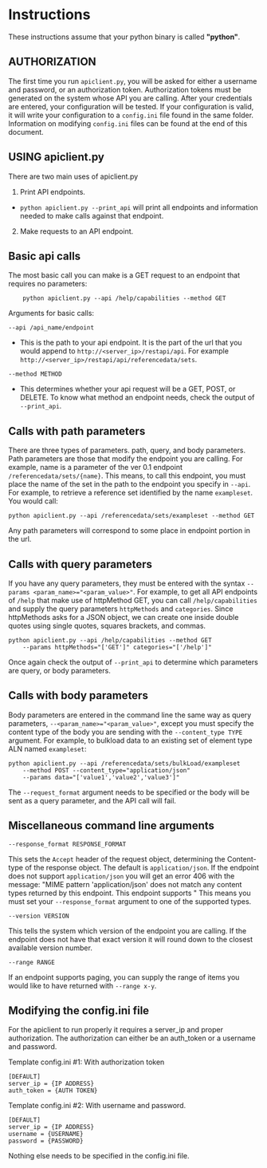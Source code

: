 ﻿# Instructions

These instructions assume that your python binary is called **"python"**.

## AUTHORIZATION

The first time you run `apiclient.py`, you will be asked for either a username and
password, or an authorization token. Authorization tokens must be generated on
the system whose API you are calling. After your credentials are entered, your 
configuration will be tested. If your configuration is valid, it will write 
your configuration to a `config.ini` file found in the same folder. Information 
on modifying `config.ini` files can be found at the end of this document.

## USING apiclient.py

There are two main uses of apiclient.py

1. Print API endpoints.

* `python apiclient.py --print_api` will print all endpoints and information
needed to make calls against that endpoint.

2. Make requests to an API endpoint.

## Basic api calls

The most basic call you can make is a GET request to an endpoint that 
requires no parameters:

        python apiclient.py --api /help/capabilities --method GET

Arguments for basic calls: 

```
--api /api_name/endpoint 
```

* This is the path to your api endpoint. It is the part of the url that 
you would append to `http://<server_ip>/restapi/api`. For example 
`http://<server_ip>/restapi/api/referencedata/sets`.

```
--method METHOD
```

* This determines whether your api request will be a GET, POST, or 
DELETE. To know what method an endpoint needs, check the output of 
`--print_api`.

## Calls with path parameters

There are three types of parameters. path, query, and body parameters. 
Path parameters are those that modify the endpoint you are calling. For 
example, name is a parameter of the ver 0.1 endpoint 
`/referencedata/sets/{name}`. This means, to call this endpoint, 
you must place the name of the set in the path to the endpoint you specify
in `--api`. For example, to retrieve a reference set identified by the name 
`exampleset`. You would call:

    python apiclient.py --api /referencedata/sets/exampleset --method GET

Any path parameters will correspond to some place in endpoint portion in 
the url.

## Calls with query parameters

If you have any query parameters, they must be entered with the syntax 
`--params <param_name>="<param_value>"`. For example, to get all 
API endpoints of `/help` that make use of httpMethod GET, 
you can call `/help/capabilities` and supply the query parameters 
`httpMethods` and `categories`. Since httpMethods asks for a JSON object, 
we can create one inside double quotes using single quotes, squares 
brackets, and commas.

    python apiclient.py --api /help/capabilities --method GET
        --params httpMethods="['GET']" categories="['/help']"

Once again check the output of `--print_api` to determine which parameters 
are query, or body parameters.

## Calls with body parameters

Body parameters are entered in the command line the same way as query 
parameters, `--<param_name>="<param_value>"`, except you must specify the 
content type of the body you are sending with the `--content_type TYPE` 
argument. For example, to bulkload data to an existing set of element type 
ALN named `exampleset`:

    python apiclient.py --api /referencedata/sets/bulkLoad/exampleset
        --method POST --content_type="application/json"
        --params data="['value1','value2','value3']"

The `--request_format` argument needs to be specified or the body will be sent 
as a query parameter, and the API call will fail.

## Miscellaneous command line arguments

```
--response_format RESPONSE_FORMAT
```

This sets the `Accept` header of the request object, determining the 
Content-type of the response object. The default is `application/json`. 
If the endpoint does not support `application/json` you will get an 
error 406 with the message:
            "MIME pattern 'application/json' does not match any content types 
            returned by this endpoint. This endpoint supports <content-type>" 
This means you must set your `--response_format` argument to one of the 
supported types.

```
--version VERSION
```

This tells the system which version of the endpoint you are calling. 
If the endpoint does not have that exact version it will round down to
the closest available version number.

```
--range RANGE
```

If an endpoint supports paging, you can supply the range of items you 
would like to have returned with `--range x-y`.


## Modifying the config.ini file 

For the apiclient to run properly it requires a server_ip and proper 
authorization. The authorization can either be an auth_token or a username and
password. 

Template config.ini #1: With authorization token

```
[DEFAULT]
server_ip = {IP ADDRESS}
auth_token = {AUTH TOKEN}
```

Template config.ini #2: With username and password.

```
[DEFAULT]
server_ip = {IP ADDRESS}
username = {USERNAME}
password = {PASSWORD}
```

Nothing else needs to be specified in the config.ini file.
